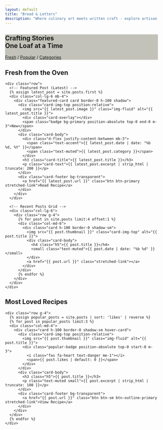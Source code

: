 ```yaml
---
layout: default
title: "Bread & Letters"
description: "Where culinary art meets written craft - explore artisan recipes and food stories"
---
```


<section class="hero-section py-6" style="background: linear-gradient(rgba(179, 179, 168, 0.8), rgba(179, 179, 168, 0.8)), url('/assets/images/hero-bg.jpg');">
  <div class="container text-center">
    <div class="hero-content mx-auto" style="max-width: 800px;">
      <h1 class="display-3 fw-bold mb-4 text-white">
        Crafting Stories <br>One Loaf at a Time
      </h1>
      <div class="breadcrumb-nav mt-5">
        <a href="#featured" class="breadcrumb-link active">Fresh</a>
        <span class="breadcrumb-divider">/</span>
        <a href="#popular" class="breadcrumb-link">Popular</a>
        <span class="breadcrumb-divider">/</span>
        <a href="#categories" class="breadcrumb-link">Categories</a>
      </div>
    </div>
  </div>
</section>

<section id="featured" class="py-6">
  <div class="container-lg">
    <h2 class="section-title display-5 fw-bold mb-5 text-center">Fresh from the Oven</h2>
    
    <div class="row">
      <!-- Featured Post (Latest) -->
      {% assign latest_post = site.posts.first %}
      <div class="col-lg-6 mb-4">
        <div class="featured-card card border-0 h-100 shadow">
          <div class="card-img-top position-relative">
            <img src="{{ latest_post.image }}" class="img-fluid" alt="{{ latest_post.title }}">
            <div class="card-overlay"></div>
            <span class="badge bg-primary position-absolute top-0 end-0 m-3">New</span>
          </div>
          <div class="card-body">
            <div class="d-flex justify-content-between mb-3">
              <span class="text-accent">{{ latest_post.date | date: "%b %d, %Y" }}</span>
              <span class="text-muted">{{ latest_post.category }}</span>
            </div>
            <h3 class="card-title">{{ latest_post.title }}</h3>
            <p class="card-text">{{ latest_post.excerpt | strip_html | truncate: 200 }}</p>
          </div>
          <div class="card-footer bg-transparent">
            <a href="{{ latest_post.url }}" class="btn btn-primary stretched-link">Read Recipe</a>
          </div>
        </div>
      </div>
      
      <!-- Recent Posts Grid -->
      <div class="col-lg-6">
        <div class="row g-4">
          {% for post in site.posts limit:4 offset:1 %}
          <div class="col-md-6">
            <div class="card h-100 border-0 shadow-sm">
              <img src="{{ post.thumbnail }}" class="card-img-top" alt="{{ post.title }}">
              <div class="card-body">
                <h4 class="h5">{{ post.title }}</h4>
                <small class="text-muted">{{ post.date | date: "%b %d" }}</small>
              </div>
              <a href="{{ post.url }}" class="stretched-link"></a>
            </div>
          </div>
          {% endfor %}
        </div>
      </div>
    </div>
  </div>
</section>

<section id="popular" class="py-6 bg-light">
  <div class="container-lg">
    <h2 class="section-title display-5 fw-bold mb-5 text-center">Most Loved Recipes</h2>
    
    <div class="row g-4">
      {% assign popular_posts = site.posts | sort: 'likes' | reverse %}
      {% for post in popular_posts limit:3 %}
      <div class="col-md-4">
        <div class="card h-100 border-0 shadow-sm hover-card">
          <div class="card-img-top position-relative">
            <img src="{{ post.thumbnail }}" class="img-fluid" alt="{{ post.title }}">
            <div class="popular-badge position-absolute top-0 start-0 m-3">
              <i class="fas fa-heart text-danger me-1"></i>
              <span>{{ post.likes | default: 0 }}</span>
            </div>
          </div>
          <div class="card-body">
            <h3 class="h5">{{ post.title }}</h3>
            <p class="text-muted small">{{ post.excerpt | strip_html | truncate: 100 }}</p>
          </div>
          <div class="card-footer bg-transparent">
            <a href="{{ post.url }}" class="btn btn-sm btn-outline-primary stretched-link">View Recipe</a>
          </div>
        </div>
      </div>
      {% endfor %}
    </div>
  </div>
</section>

<!-- Add newsletter section from original -->